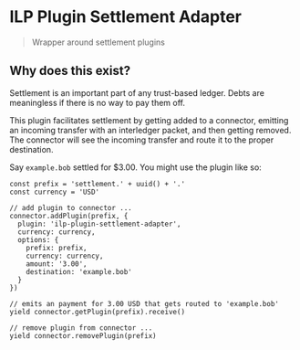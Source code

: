 # ILP Plugin Settlement Adapter

> Wrapper around settlement plugins

## Why does this exist?

Settlement is an important part of any trust-based ledger. Debts are
meaningless if there is no way to pay them off.

This plugin facilitates settlement by getting added to a connector, emitting an incoming
transfer with an interledger packet, and then getting removed. The connector will see the
incoming transfer and route it to the proper destination.

Say `example.bob` settled for $3.00. You might use the plugin like so:

```
const prefix = 'settlement.' + uuid() + '.'
const currency = 'USD'

// add plugin to connector ...
connector.addPlugin(prefix, {
  plugin: 'ilp-plugin-settlement-adapter',
  currency: currency,
  options: {
    prefix: prefix,
    currency: currency,
    amount: '3.00',
    destination: 'example.bob'
  }
})

// emits an payment for 3.00 USD that gets routed to 'example.bob'
yield connector.getPlugin(prefix).receive()

// remove plugin from connector ...
yield connector.removePlugin(prefix)
```
